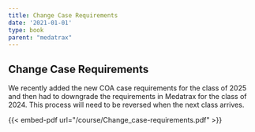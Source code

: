 ```yaml
---
title: Change Case Requirements
date: '2021-01-01'
type: book
parent: "medatrax"
---
```



## Change Case Requirements

We recently added the new COA case requirements for the class of 2025 and then had to downgrade the requirements in Medatrax for the class of 2024.  This process will need to be reversed when the next class arrives.

{{< embed-pdf url="/course/Change_case-requirements.pdf" >}}

